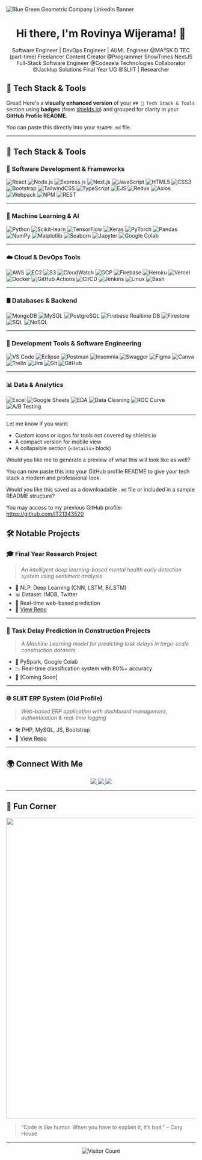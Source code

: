 ![Blue Green Geometric Company LinkedIn Banner](https://github.com/user-attachments/assets/6d1008a7-8573-4b4b-b1fb-ea107ebb7cbd)


<h1 align="center">Hi there, I'm Rovinya Wijerama! 👋</h1>

<p align="center">
  Software Engineer | DevOps Engineer | AI/ML Engineer @MA³SK D TEC (part-time) 
  Freelancer 
  Content Creator @Programmer ShowTimes
  NextJS Full-Stack Software Engineer @Codezela Technologies 
  Collaborator @Jacklup Solutions 
  Final Year UG @SLIIT | Researcher 
</p>



## 🔧 Tech Stack & Tools

Great! Here's a **visually enhanced version** of your `## 🔧 Tech Stack & Tools` section using **badges** (from [shields.io](https://shields.io/)) and grouped for clarity in your **GitHub Profile README**.

You can paste this directly into your `README.md` file.

---

## 🔧 Tech Stack & Tools

### 🚀 Software Development & Frameworks

![React](https://img.shields.io/badge/React-20232A?style=for-the-badge\&logo=react\&logoColor=61DAFB)
![Node.js](https://img.shields.io/badge/Node.js-339933?style=for-the-badge\&logo=nodedotjs\&logoColor=white)
![Express.js](https://img.shields.io/badge/Express.js-404D59?style=for-the-badge)
![Next.js](https://img.shields.io/badge/Next.js-000000?style=for-the-badge\&logo=nextdotjs)
![JavaScript](https://img.shields.io/badge/JavaScript-ES6+-F7DF1E?style=for-the-badge\&logo=javascript\&logoColor=black)
![HTML5](https://img.shields.io/badge/HTML5-E34F26?style=for-the-badge\&logo=html5\&logoColor=white)
![CSS3](https://img.shields.io/badge/CSS3-1572B6?style=for-the-badge\&logo=css3\&logoColor=white)
![Bootstrap](https://img.shields.io/badge/Bootstrap-7952B3?style=for-the-badge\&logo=bootstrap\&logoColor=white)
![TailwindCSS](https://img.shields.io/badge/TailwindCSS-38B2AC?style=for-the-badge\&logo=tailwind-css\&logoColor=white)
![TypeScript](https://img.shields.io/badge/TypeScript-007ACC?style=for-the-badge\&logo=typescript\&logoColor=white)
![EJS](https://img.shields.io/badge/EJS-8E44AD?style=for-the-badge)
![Redux](https://img.shields.io/badge/Redux-764ABC?style=for-the-badge\&logo=redux\&logoColor=white)
![Axios](https://img.shields.io/badge/Axios-5A29E4?style=for-the-badge)
![Webpack](https://img.shields.io/badge/Webpack-8DD6F9?style=for-the-badge\&logo=webpack\&logoColor=black)
![NPM](https://img.shields.io/badge/NPM-CB3837?style=for-the-badge\&logo=npm\&logoColor=white)
![REST](https://img.shields.io/badge/REST-API-FF6F00?style=for-the-badge)

---

### 🧠 Machine Learning & AI

![Python](https://img.shields.io/badge/Python-3776AB?style=for-the-badge\&logo=python\&logoColor=white)
![Scikit-learn](https://img.shields.io/badge/Scikit--learn-F7931E?style=for-the-badge\&logo=scikit-learn\&logoColor=white)
![TensorFlow](https://img.shields.io/badge/TensorFlow-FF6F00?style=for-the-badge\&logo=tensorflow\&logoColor=white)
![Keras](https://img.shields.io/badge/Keras-D00000?style=for-the-badge\&logo=keras\&logoColor=white)
![PyTorch](https://img.shields.io/badge/PyTorch-EE4C2C?style=for-the-badge\&logo=pytorch\&logoColor=white)
![Pandas](https://img.shields.io/badge/Pandas-150458?style=for-the-badge\&logo=pandas\&logoColor=white)
![NumPy](https://img.shields.io/badge/NumPy-013243?style=for-the-badge\&logo=numpy\&logoColor=white)
![Matplotlib](https://img.shields.io/badge/Matplotlib-11557C?style=for-the-badge)
![Seaborn](https://img.shields.io/badge/Seaborn-3776AB?style=for-the-badge)
![Jupyter](https://img.shields.io/badge/Jupyter-F37626?style=for-the-badge\&logo=jupyter\&logoColor=white)
![Google Colab](https://img.shields.io/badge/Google%20Colab-F9AB00?style=for-the-badge\&logo=googlecolab\&logoColor=white)

---

### ☁️ Cloud & DevOps Tools

![AWS](https://img.shields.io/badge/AWS-FF9900?style=for-the-badge\&logo=amazonaws\&logoColor=white)
![EC2](https://img.shields.io/badge/Amazon%20EC2-FF9900?style=for-the-badge\&logo=amazonaws\&logoColor=white)
![S3](https://img.shields.io/badge/Amazon%20S3-569A31?style=for-the-badge\&logo=amazonaws\&logoColor=white)
![CloudWatch](https://img.shields.io/badge/Amazon%20CloudWatch-232F3E?style=for-the-badge)
![GCP](https://img.shields.io/badge/Google%20Cloud-4285F4?style=for-the-badge\&logo=googlecloud\&logoColor=white)
![Firebase](https://img.shields.io/badge/Firebase-FFCA28?style=for-the-badge\&logo=firebase\&logoColor=black)
![Heroku](https://img.shields.io/badge/Heroku-430098?style=for-the-badge\&logo=heroku\&logoColor=white)
![Vercel](https://img.shields.io/badge/Vercel-000000?style=for-the-badge\&logo=vercel\&logoColor=white)
![Docker](https://img.shields.io/badge/Docker-2496ED?style=for-the-badge\&logo=docker\&logoColor=white)
![GitHub Actions](https://img.shields.io/badge/GitHub%20Actions-2088FF?style=for-the-badge\&logo=githubactions\&logoColor=white)
![CI/CD](https://img.shields.io/badge/CI/CD-007ACC?style=for-the-badge)
![Jenkins](https://img.shields.io/badge/Jenkins-D24939?style=for-the-badge\&logo=jenkins\&logoColor=white)
![Linux](https://img.shields.io/badge/Linux-FCC624?style=for-the-badge\&logo=linux\&logoColor=black)
![Bash](https://img.shields.io/badge/Bash-4EAA25?style=for-the-badge\&logo=gnu-bash\&logoColor=white)

---

### 🛢️ Databases & Backend

![MongoDB](https://img.shields.io/badge/MongoDB-47A248?style=for-the-badge\&logo=mongodb\&logoColor=white)
![MySQL](https://img.shields.io/badge/MySQL-005C84?style=for-the-badge\&logo=mysql\&logoColor=white)
![PostgreSQL](https://img.shields.io/badge/PostgreSQL-336791?style=for-the-badge\&logo=postgresql\&logoColor=white)
![Firebase Realtime DB](https://img.shields.io/badge/Firebase%20Realtime%20DB-FFCA28?style=for-the-badge\&logo=firebase\&logoColor=black)
![Firestore](https://img.shields.io/badge/Firestore-FFA000?style=for-the-badge)
![SQL](https://img.shields.io/badge/SQL-4479A1?style=for-the-badge)
![NoSQL](https://img.shields.io/badge/NoSQL-CC0000?style=for-the-badge)

---

### 🧰 Development Tools & Software Engineering

![VS Code](https://img.shields.io/badge/VS%20Code-007ACC?style=for-the-badge\&logo=visualstudiocode\&logoColor=white)
![Eclipse](https://img.shields.io/badge/Eclipse-2C2255?style=for-the-badge\&logo=eclipseide\&logoColor=white)
![Postman](https://img.shields.io/badge/Postman-FF6C37?style=for-the-badge\&logo=postman\&logoColor=white)
![Insomnia](https://img.shields.io/badge/Insomnia-4000BF?style=for-the-badge\&logo=insomnia\&logoColor=white)
![Swagger](https://img.shields.io/badge/Swagger-85EA2D?style=for-the-badge\&logo=swagger\&logoColor=black)
![Figma](https://img.shields.io/badge/Figma-F24E1E?style=for-the-badge\&logo=figma\&logoColor=white)
![Canva](https://img.shields.io/badge/Canva-00C4CC?style=for-the-badge\&logo=canva\&logoColor=white)
![Trello](https://img.shields.io/badge/Trello-0052CC?style=for-the-badge\&logo=trello\&logoColor=white)
![Jira](https://img.shields.io/badge/Jira-0052CC?style=for-the-badge\&logo=jira\&logoColor=white)
![Git](https://img.shields.io/badge/Git-F05032?style=for-the-badge\&logo=git\&logoColor=white)
![GitHub](https://img.shields.io/badge/GitHub-181717?style=for-the-badge\&logo=github\&logoColor=white)

---

### 📊 Data & Analytics

![Excel](https://img.shields.io/badge/Excel-217346?style=for-the-badge\&logo=microsoft-excel\&logoColor=white)
![Google Sheets](https://img.shields.io/badge/Google%20Sheets-34A853?style=for-the-badge\&logo=googlesheets\&logoColor=white)
![EDA](https://img.shields.io/badge/EDA-FFB300?style=for-the-badge)
![Data Cleaning](https://img.shields.io/badge/Data--Cleaning-00ACC1?style=for-the-badge)
![ROC Curve](https://img.shields.io/badge/ROC--Curve-AB47BC?style=for-the-badge)
![A/B Testing](https://img.shields.io/badge/A%2FB--Testing-1E88E5?style=for-the-badge)

---

Let me know if you want:

* Custom icons or logos for tools not covered by shields.io
* A compact version for mobile view
* A collapsible section (`<details>` block)

Would you like me to generate a preview of what this will look like as well?


 

You can now paste this into your GitHub profile README to give your tech stack a modern and professional look.

Would you like this saved as a downloadable `.md` file or included in a sample README structure?


You may access to my previous GitHub profile: https://github.com/IT21343520

## 🛠️ Notable Projects

### 🎓 Final Year Research Project
> *An intelligent deep learning-based mental health early detection system using sentiment analysis*
- 🧠 NLP, Deep Learning (CNN, LSTM, BiLSTM)
- 📊 Dataset: IMDB, Twitter
- 💬 Real-time web-based prediction
- 🔗 [View Repo](https://github.com/rovinyawijeramaofficial/Mental-Health-Detection-System)

---

### 💼 Task Delay Prediction in Construction Projects
> *A Machine Learning model for predicting task delays in large-scale construction datasets.*
- 📁 PySpark, Google Colab
- 📉 Real-time classification system with 80%+ accuracy
- 🔗 [Coming Soon]

---

### 🌐 SLIIT ERP System (Old Profile)
> *Web-based ERP application with dashboard management, authentication & real-time logging*
- 🛠️ PHP, MySQL, JS, Bootstrap
- 🔗 [View Repo](https://github.com/IT21343520/SLIIT-ERP-System)

---

## 🌍 Connect With Me

<p align="center">
  <a href="https://www.linkedin.com/in/rovinya-wijerama-785964215/">
    <img src="https://img.shields.io/badge/LinkedIn-blue?style=for-the-badge&logo=linkedin&logoColor=white" />
  </a>
  <a href="https://www.credly.com/users/rovinya-wijerama">
    <img src="https://img.shields.io/badge/Credly-orange?style=for-the-badge&logo=credly&logoColor=white" />
  </a>
  <a href="mailto:your.email@example.com">
    <img src="https://img.shields.io/badge/Email-me-red?style=for-the-badge&logo=gmail&logoColor=white" />
  </a>
</p>

---

## 🎉 Fun Corner

<p align="center">
  <img src="https://media.giphy.com/media/qgQUggAC3Pfv687qPC/giphy.gif" width="800" />
</p>

> “Code is like humor. When you have to explain it, it’s bad.” – Cory House

---

<p align="center">
  <img src="https://visitor-badge.laobi.icu/badge?page_id=rovinyawijeramaofficial" alt="Visitor Count" />
</p>

